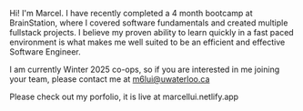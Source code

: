 Hi! I'm Marcel. I have recently completed a 4 month bootcamp at BrainStation, where I covered software fundamentals and created multiple fullstack projects. I believe my proven ability to learn quickly in a fast paced environment is what makes me well suited to be an efficient and effective Software Engineer. 

I am currently Winter 2025 co-ops, so if you are interested in me joining your team, please contact me at m6lui@uwaterloo.ca

Please check out my porfolio, it is live at marcellui.netlify.app
